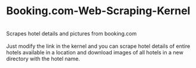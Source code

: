 # Booking.com-Web-Scraping-Kernel<br>
<br>
Scrapes hotel details and pictures from booking.com <br>
<br>
Just modify the link in the kernel and you can scrape hotel details of entire hotels available in a location and download images of all hotels in a new directory with the hotel name. 
